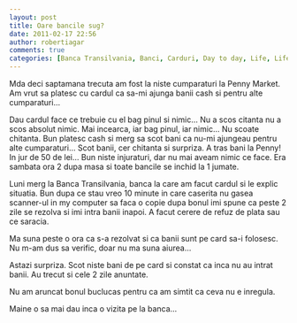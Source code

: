 ```yaml
---
layout: post
title: Oare bancile sug?
date: 2011-02-17 22:56
author: robertiagar
comments: true
categories: [Banca Transilvania, Banci, Carduri, Day to day, Life, Life, Penny Market]
---
```

<p>Mda deci saptamana trecuta am fost la niste cumparaturi la Penny Market. Am vrut sa platesc cu cardul ca sa-mi ajunga banii cash si pentru alte cumparaturi…</p><!--more--><p>Dau cardul face ce trebuie cu el bag pinul si nimic… Nu a scos citanta nu a scos absolut nimic. Mai incearca, iar bag pinul, iar nimic… Nu scoate chitanta. Bun platesc cash si merg sa scot bani ca nu-mi ajungeau pentru alte cumparaturi… Scot banii, cer chitanta si surpriza. A tras bani la Penny! In jur de 50 de lei… Bun niste injuraturi, dar nu mai aveam nimic ce face. Era sambata ora 2 dupa masa si toate bancile se inchid la 1 jumate.</p>  <p>Luni merg la Banca Transilvania, banca la care am facut cardul si le explic situatia. Bun dupa ce stau vreo 10 minute in care caserita nu gasea scanner-ul in my computer sa faca o copie dupa bonul imi spune ca peste 2 zile se rezolva si imi intra banii inapoi. A facut cerere de refuz de plata sau ce saracia.</p>  <p>Ma suna peste o ora ca s-a rezolvat si ca banii sunt pe card sa-i folosesc. Nu m-am dus sa verific, doar nu ma suna aiurea…</p>  <p>Astazi surpriza. Scot niste bani de pe card si constat ca inca nu au intrat banii. Au trecut si cele 2 zile anuntate.</p>  <p>Nu am aruncat bonul buclucas pentru ca am simtit ca ceva nu e inregula. </p>  <p>Maine o sa mai dau inca o vizita pe la banca…</p>
